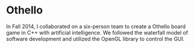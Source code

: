 # Othello
In Fall 2014, I collaborated on a six-person team to create a Othello board game in C++ with artificial intelligence. We followed the waterfall model of software development and utilized the OpenGL library to control the GUI.
